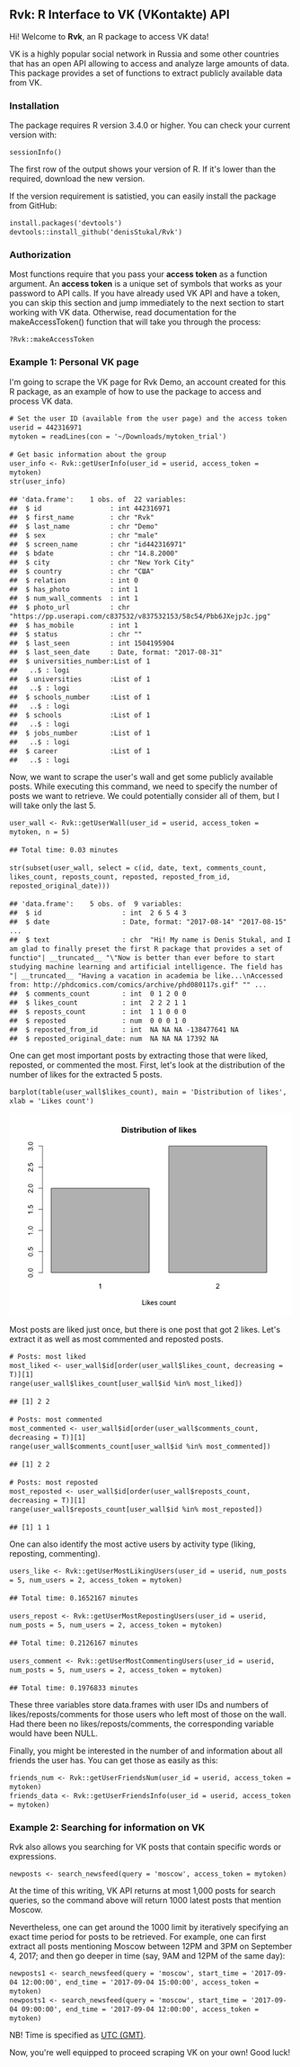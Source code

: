 Rvk: R Interface to VK (VKontakte) API
--------------------------------------

Hi! Welcome to **Rvk**, an R package to access VK data!

VK is a highly popular social network in Russia and some other countries
that has an open API allowing to access and analyze large amounts of
data. This package provides a set of functions to extract publicly
available data from VK.

### Installation

The package requires R version 3.4.0 or higher. You can check your
current version with:

    sessionInfo()

The first row of the output shows your version of R. If it's lower than
the required, download the new version.

If the version requirement is satistied, you can easily install the
package from GitHub:

    install.packages('devtools')
    devtools::install_github('denisStukal/Rvk')

### Authorization

Most functions require that you pass your **access token** as a function
argument. An **access token** is a unique set of symbols that works as
your password to API calls. If you have already used VK API and have a
token, you can skip this section and jump immediately to the next
section to start working with VK data. Otherwise, read documentation for
the makeAccessToken() function that will take you through the process:

    ?Rvk::makeAccessToken

### Example 1: Personal VK page

I'm going to scrape the VK page for Rvk Demo, an account created for
this R package, as an example of how to use the package to access and
process VK data.

    # Set the user ID (available from the user page) and the access token
    userid = 442316971 
    mytoken = readLines(con = '~/Downloads/mytoken_trial')

    # Get basic information about the group
    user_info <- Rvk::getUserInfo(user_id = userid, access_token = mytoken)
    str(user_info)

    ## 'data.frame':    1 obs. of  22 variables:
    ##  $ id                 : int 442316971
    ##  $ first_name         : chr "Rvk"
    ##  $ last_name          : chr "Demo"
    ##  $ sex                : chr "male"
    ##  $ screen_name        : chr "id442316971"
    ##  $ bdate              : chr "14.8.2000"
    ##  $ city               : chr "New York City"
    ##  $ country            : chr "США"
    ##  $ relation           : int 0
    ##  $ has_photo          : int 1
    ##  $ num_wall_comments  : int 1
    ##  $ photo_url          : chr "https://pp.userapi.com/c837532/v837532153/58c54/Pbb6JXejpJc.jpg"
    ##  $ has_mobile         : int 1
    ##  $ status             : chr ""
    ##  $ last_seen          : int 1504195904
    ##  $ last_seen_date     : Date, format: "2017-08-31"
    ##  $ universities_number:List of 1
    ##   ..$ : logi 
    ##  $ universities       :List of 1
    ##   ..$ : logi 
    ##  $ schools_number     :List of 1
    ##   ..$ : logi 
    ##  $ schools            :List of 1
    ##   ..$ : logi 
    ##  $ jobs_number        :List of 1
    ##   ..$ : logi 
    ##  $ career             :List of 1
    ##   ..$ : logi

Now, we want to scrape the user's wall and get some publicly available
posts. While executing this command, we need to specify the number of
posts we want to retrieve. We could potentially consider all of them,
but I will take only the last 5.

    user_wall <- Rvk::getUserWall(user_id = userid, access_token = mytoken, n = 5)

    ## Total time: 0.03 minutes

    str(subset(user_wall, select = c(id, date, text, comments_count, likes_count, reposts_count, reposted, reposted_from_id, reposted_original_date)))

    ## 'data.frame':    5 obs. of  9 variables:
    ##  $ id                    : int  2 6 5 4 3
    ##  $ date                  : Date, format: "2017-08-14" "2017-08-15" ...
    ##  $ text                  : chr  "Hi! My name is Denis Stukal, and I am glad to finally preset the first R package that provides a set of functio"| __truncated__ "\"Now is better than ever before to start studying machine learning and artificial intelligence. The field has "| __truncated__ "Having a vacation in academia be like...\nAccessed from: http://phdcomics.com/comics/archive/phd080117s.gif" "" ...
    ##  $ comments_count        : int  0 1 2 0 0
    ##  $ likes_count           : int  2 2 2 1 1
    ##  $ reposts_count         : int  1 1 0 0 0
    ##  $ reposted              : num  0 0 0 1 0
    ##  $ reposted_from_id      : int  NA NA NA -138477641 NA
    ##  $ reposted_original_date: num  NA NA NA 17392 NA

One can get most important posts by extracting those that were liked,
reposted, or commented the most. First, let's look at the distribution
of the number of likes for the extracted 5 posts.

    barplot(table(user_wall$likes_count), main = 'Distribution of likes', xlab = 'Likes count')

![](README_files/figure-markdown_strict/unnamed-chunk-5-1.png)

Most posts are liked just once, but there is one post that got 2 likes.
Let's extract it as well as most commented and reposted posts.

    # Posts: most liked
    most_liked <- user_wall$id[order(user_wall$likes_count, decreasing = T)][1]
    range(user_wall$likes_count[user_wall$id %in% most_liked])

    ## [1] 2 2

    # Posts: most commented
    most_commented <- user_wall$id[order(user_wall$comments_count, decreasing = T)][1]
    range(user_wall$comments_count[user_wall$id %in% most_commented])

    ## [1] 2 2

    # Posts: most reposted
    most_reposted <- user_wall$id[order(user_wall$reposts_count, decreasing = T)][1]
    range(user_wall$reposts_count[user_wall$id %in% most_reposted])

    ## [1] 1 1

One can also identify the most active users by activity type (liking,
reposting, commenting).

    users_like <- Rvk::getUserMostLikingUsers(user_id = userid, num_posts = 5, num_users = 2, access_token = mytoken)

    ## Total time: 0.1652167 minutes

    users_repost <- Rvk::getUserMostRepostingUsers(user_id = userid, num_posts = 5, num_users = 2, access_token = mytoken)

    ## Total time: 0.2126167 minutes

    users_comment <- Rvk::getUserMostCommentingUsers(user_id = userid, num_posts = 5, num_users = 2, access_token = mytoken)

    ## Total time: 0.1976833 minutes

These three variables store data.frames with user IDs and numbers of
likes/reposts/comments for those users who left most of those on the
wall. Had there been no likes/reposts/comments, the corresponding
variable would have been NULL.

Finally, you might be interested in the number of and information about
all friends the user has. You can get those as easily as this:

    friends_num <- Rvk::getUserFriendsNum(user_id = userid, access_token = mytoken)
    friends_data <- Rvk::getUserFriendsInfo(user_id = userid, access_token = mytoken)

### Example 2: Searching for information on VK

Rvk also allows you searching for VK posts that contain specific words
or expressions.

    newposts <- search_newsfeed(query = 'moscow', access_token = mytoken)

At the time of this writing, VK API returns at most 1,000 posts for
search queries, so the command above will return 1000 latest posts that
mention Moscow.

Nevertheless, one can get around the 1000 limit by iteratively
specifying an exact time period for posts to be retrieved. For example,
one can first extract all posts mentioning Moscow between 12PM and 3PM
on September 4, 2017; and then go deeper in time (say, 9AM and 12PM of
the same day):

    newposts1 <- search_newsfeed(query = 'moscow', start_time = '2017-09-04 12:00:00', end_time = '2017-09-04 15:00:00', access_token = mytoken)
    newposts1 <- search_newsfeed(query = 'moscow', start_time = '2017-09-04 09:00:00', end_time = '2017-09-04 12:00:00', access_token = mytoken)

NB! Time is specified as [UTC
(GMT)](en.wikipedia.org/wiki/Coordinated_Universal_Time).

Now, you're well equipped to proceed scraping VK on your own! Good luck!
